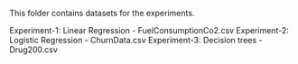 This folder contains datasets for the experiments.  

Experiment-1: Linear Regression - FuelConsumptionCo2.csv
Experiment-2: Logistic Regression - ChurnData.csv
Experiment-3: Decision trees - Drug200.csv
